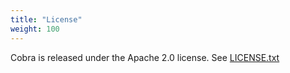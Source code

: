 ```yaml
---
title: "License"
weight: 100
---
```


Cobra is released under the Apache 2.0 license. See [LICENSE.txt](https://github.com/spf13/cobra/blob/master/LICENSE.txt)
